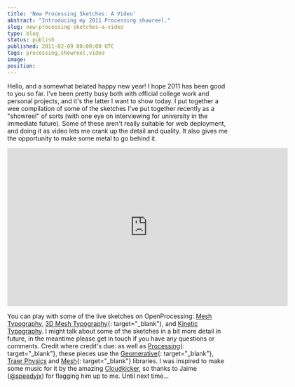 ```yaml
---
title: 'New Processing Sketches: A Video'
abstract: "Introducing my 2011 Processing showreel."
slug: new-processing-sketches-a-video
type: blog
status: publish
published: 2011-02-09 00:00:00 UTC
tags: processing,showreel,video
image: 
position: 
---
```


Hello, and a somewhat belated happy new year! I hope 2011 has been good
to you so far. I\'ve been pretty busy both with official college work
and personal projects, and it\'s the latter I want to show today. I put
together a wee compilation of some of the sketches I\'ve put together
recently as a \"showreel\" of sorts (with one eye on interviewing for
university in the immediate future). Some of these aren\'t really
suitable for web deployment, and doing it as video lets me crank up the
detail and quality. It also gives me the opportunity to make some metal
to go behind it.

<iframe class="ql-video" allowfullscreen="true" src="https://player.vimeo.com/video/19745219" width="640" height="360" frameborder="0"></iframe>

You can play with some of the live sketches on OpenProcessing: [Mesh
Typography][1], [3D Mesh Typography][2]{:
target="_blank"}, and [Kinetic Typography][3]. I
might talk about some of the sketches in a bit more detail in future, in
the meantime please get in touch if you have any questions or comments.
Credit where credit\'s due: as well as [Processing][4]{:
target="_blank"}, these pieces use the [Geomerative][5]{:
target="_blank"}, [Traer Physics][6] and [Mesh][7]{:
target="_blank"} libraries. I was inspired to make some music for it by
the amazing [Cloudkicker][8], so thanks to Jaime
([@speedyjx][9]) for flagging him up to me. Until
next time...



[1]: http://www.openprocessing.org/visuals/?visualID=18155
[2]: http://www.openprocessing.org/visuals/?visualID=18351
[3]: http://www.openprocessing.org/visuals/?visualID=18134
[4]: http://processing.org/
[5]: http://www.ricardmarxer.com/geomerative/
[6]: http://murderandcreate.com/physics/
[7]: http://leebyron.com/else/mesh/
[8]: http://cloudkicker.bandcamp.com/
[9]: http://twitter.com/#!/speedyjx
